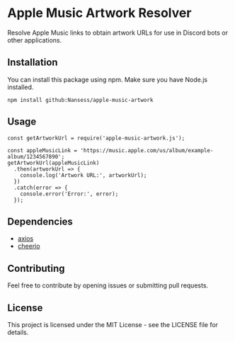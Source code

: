 # Apple Music Artwork Resolver

Resolve Apple Music links to obtain artwork URLs for use in Discord bots or other applications.

## Installation

You can install this package using npm. Make sure you have Node.js installed.

```npm install github:Nansess/apple-music-artwork```

## Usage
```
const getArtworkUrl = require('apple-music-artwork.js');

const appleMusicLink = 'https://music.apple.com/us/album/example-album/1234567890';
getArtworkUrl(appleMusicLink)
  .then(artworkUrl => {
    console.log('Artwork URL:', artworkUrl);
  })
  .catch(error => {
    console.error('Error:', error);
  });
```
## Dependencies

- [axios](https://www.npmjs.com/package/axios)
- [cheerio](https://www.npmjs.com/package/cheerio)

## Contributing

Feel free to contribute by opening issues or submitting pull requests.

## License

This project is licensed under the MIT License - see the LICENSE file for details.
